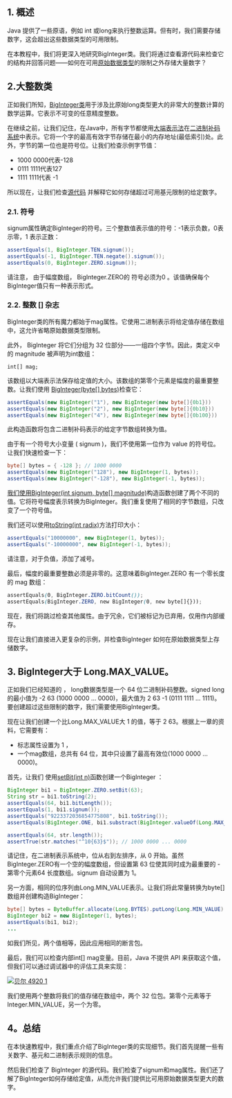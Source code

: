 ## 1. 概述

Java 提供了一些原语，例如 int 或long来执行整数运算。但有时，我们需要存储数字，这会超出这些数据类型的可用限制。

在本教程中，我们将更深入地研究BigInteger类。我们将通过查看源代码来检查它的结构并回答问题——如何在可用[原始数据类型](https://www.baeldung.com/java-primitives)的限制之外存储大量数字？

## 2.大整数类

正如我们所知，[BigInteger类](https://www.baeldung.com/java-bigdecimal-biginteger#biginteger)用于涉及比原始long类型更大的非常大的整数计算的数学运算。它表示不可变的任意精度整数。

在继续之前，让我们记住，在Java中，所有字节都使用[大端表示法](https://www.baeldung.com/cs/most-significant-bit)在[二进制补码系统](https://www.baeldung.com/cs/two-complement)中表示。它将一个字的最高有效字节存储在最小的内存地址(最低索引)处。此外，字节的第一位也是符号位。让我们检查示例字节值：

-   1000 0000代表-128
-   0111 1111代表127
-   1111 1111代表 -1

所以现在，让我们检查[源代码](https://hg.openjdk.java.net/jdk8/jdk8/jdk/file/tip/src/share/classes/java/math/BigInteger.java) 并解释它如何存储超过可用基元限制的给定数字。

### 2.1. 符号

signum属性确定BigInteger的符号。三个整数值表示值的符号：-1表示负数，0表示零，1 表示正数：

```java
assertEquals(1, BigInteger.TEN.signum());
assertEquals(-1, BigInteger.TEN.negate().signum());
assertEquals(0, BigInteger.ZERO.signum());
```

请注意， 由于幅度数组， BigInteger.ZERO的 符号必须为0 。该值确保每个BigInteger值只有一种表示形式。

### 2.2. 整数 [] 杂志

BigInteger类的所有魔力都始于mag属性。它使用二进制表示将给定值存储在数组中，这允许省略原始数据类型限制。

此外， BigInteger 将它们分组为 32 位部分——一组四个字节。因此，类定义中的 magnitude 被声明为int数组：

```
int[] mag;
```

该数组以大端表示法保存给定值的大小。该数组的第零个元素是幅度的最重要整数。让我们使用 [BigInteger(byte[] bytes)](https://docs.oracle.com/en/java/javase/11/docs/api/java.base/java/math/BigInteger.html#(byte[]))检查它：

```java
assertEquals(new BigInteger("1"), new BigInteger(new byte[]{0b1}))
assertEquals(new BigInteger("2"), new BigInteger(new byte[]{0b10}))
assertEquals(new BigInteger("4"), new BigInteger(new byte[]{0b100}))
```

此构造函数将包含二进制补码表示的给定字节数组转换为值。

由于有一个符号大小变量 ( signum )，我们不使用第一位作为 value 的符号位。让我们快速检查一下：

```java
byte[] bytes = { -128 }; // 1000 0000
assertEquals(new BigInteger("128"), new BigInteger(1, bytes));
assertEquals(new BigInteger("-128"), new BigInteger(-1, bytes));
```

[我们使用BigInteger(int signum, byte[] magnitude)](https://docs.oracle.com/en/java/javase/11/docs/api/java.base/java/math/BigInteger.html#(int,byte[]))构造函数创建了两个不同的值。它将符号幅度表示转换为BigInteger。我们重复使用了相同的字节数组，只改变了一个符号值。

我们还可以使用[toString(int radix)](https://docs.oracle.com/en/java/javase/11/docs/api/java.base/java/math/BigInteger.html#toString(int))方法打印大小：

```java
assertEquals("10000000", new BigInteger(1, bytes));
assertEquals("-10000000", new BigInteger(-1, bytes));
```

请注意，对于负值，添加了减号。

最后，幅度的最重要整数必须是非零的。这意味着BigInteger.ZERO 有一个零长度的 mag 数组：

```scss
assertEquals(0, BigInteger.ZERO.bitCount()); 
assertEquals(BigInteger.ZERO, new BigInteger(0, new byte[]{}));
```

现在，我们将跳过检查其他属性。由于冗余，它们被标记为已弃用，仅用作内部缓存。

现在让我们直接进入更复杂的示例，并检查BigInteger 如何在原始数据类型上存储数字。

## 3. BigInteger大于 Long.MAX_VALUE。

正如我们已经知道的 ， long数据类型是一个 64 位二进制补码整数。signed long 的最小值为 -2 63 (1000 0000 … 0000)，最大值为 2 63 -1 (0111 1111 … 1111)。 要创建超过这些限制的数字，我们需要使用BigInteger类。

现在让我们创建一个比Long.MAX_VALUE大 1 的值，等于 2 63。根据上一章的资料，它需要有：

-   标志属性设置为 1 ，
-   一个mag数组，总共有 64 位，其中只设置了最高有效位(1000 0000 … 0000)。

首先，让我们 使用[setBit(int n)](https://docs.oracle.com/en/java/javase/11/docs/api/java.base/java/math/BigInteger.html#setBit(int))函数创建一个BigInteger ：

```java
BigInteger bi1 = BigInteger.ZERO.setBit(63);
String str = bi1.toString(2);
assertEquals(64, bi1.bitLength());
assertEquals(1, bi1.signum());
assertEquals("9223372036854775808", bi1.toString());
assertEquals(BigInteger.ONE, bi1.substract(BigInteger.valueOf(Long.MAX_VALUE)));

assertEquals(64, str.length());
assertTrue(str.matches("^10{63}$")); // 1000 0000 ... 0000
```

请记住，在二进制表示系统中，位从右到左排序，从 0 开始。虽然BigInteger.ZERO有一个空的幅度数组，但设置第 63 位使其同时成为最重要的 - 第零个元素64 长度数组。signum 自动设置为 1。

另一方面，相同的位序列由Long.MIN_VALUE表示。让我们将此常量转换为byte[]数组并创建构造BigInteger：

```java
byte[] bytes = ByteBuffer.allocate(Long.BYTES).putLong(Long.MIN_VALUE).array();
BigInteger bi2 = new BigInteger(1, bytes);
assertEquals(bi1, bi2);
...
```

如我们所见，两个值相等，因此应用相同的断言包。

最后，我们可以检查内部int[] mag变量。目前，Java 不提供 API 来获取这个值，但我们可以通过调试器中的评估工具来实现：

[![贝尔 4920 1](https://www.baeldung.com/wp-content/uploads/2021/07/bael_4920_1.png)](https://www.baeldung.com/wp-content/uploads/2021/07/bael_4920_1.png)

我们使用两个整数将我们的值存储在数组中，两个 32 位包。第零个元素等于Integer.MIN_VALUE，另一个为零。

## 4。总结

在本快速教程中，我们重点介绍了BigInteger类的实现细节。我们首先提醒一些有关数字、基元和二进制表示规则的信息。

然后我们检查了 BigInteger 的源代码。我们检查了signum和mag属性。我们还了解了BigInteger如何存储给定值，从而允许我们提供比可用原始数据类型更大的数字。